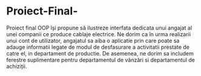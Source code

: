 # Proiect-Final-
Proiect final OOP își propune să ilustreze interfata dedicata unui angajat al unei companii ce produce cablaje electrice. Ne dorim ca în urma realizarii unui cont de utilizator, angajatul sa aiba o aplicatie prin care poate sa adauge informatii legate de modul de desfasurare a activitatii prestate de catre el, in departament de productie. De asemenea, ne dorim sa includem ferestre suplimentare pentru departamentul de vânzări si departamentul de achiziții. 
